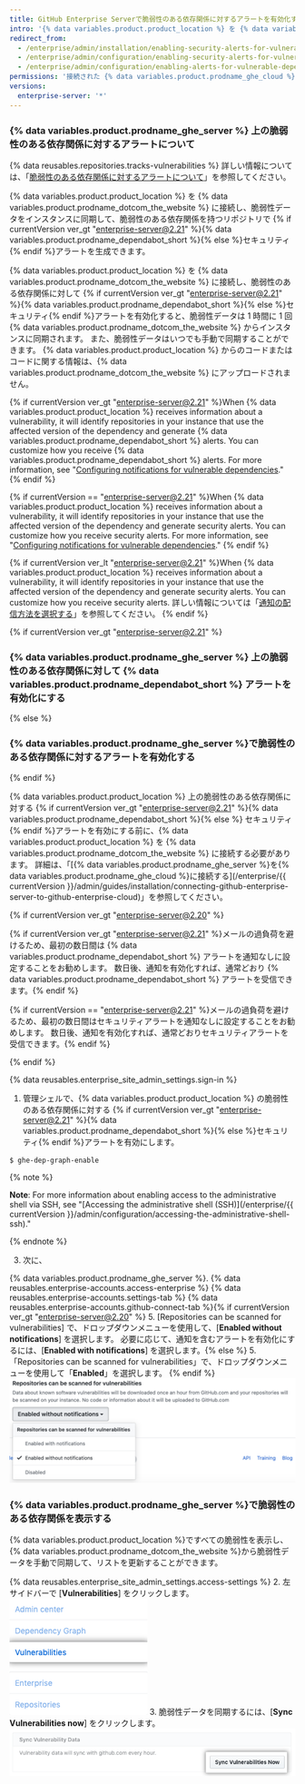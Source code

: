 ```yaml
---
title: GitHub Enterprise Serverで脆弱性のある依存関係に対するアラートを有効化する
intro: '{% data variables.product.product_location %} を {% data variables.product.prodname_ghe_cloud %} に接続し、インスタンス内のリポジトリの脆弱な依存関係に対して{% if currentVersion ver_gt "enterprise-server@2.21" %}{% data variables.product.prodname_dependabot_short %}{% else %}セキュリティ{% endif %}アラートを有効にすることができます。'
redirect_from:
  - /enterprise/admin/installation/enabling-security-alerts-for-vulnerable-dependencies-on-github-enterprise-server
  - /enterprise/admin/configuration/enabling-security-alerts-for-vulnerable-dependencies-on-github-enterprise-server
  - /enterprise/admin/configuration/enabling-alerts-for-vulnerable-dependencies-on-github-enterprise-server
permissions: '接続された {% data variables.product.prodname_ghe_cloud %} Organization または Enterprise アカウントの所有者でもある {% data variables.product.prodname_ghe_server %} のサイト管理者は、{% data variables.product.prodname_ghe_server %} の脆弱性のある依存関係に対して{% if currentVersion ver_gt "enterprise-server@2.21" %}{% data variables.product.prodname_dependabot_short %}{% else %} セキュリティ{% endif %}アラートを有効にできます。'
versions:
  enterprise-server: '*'
---
```


### {% data variables.product.prodname_ghe_server %} 上の脆弱性のある依存関係に対するアラートについて

{% data reusables.repositories.tracks-vulnerabilities %} 詳しい情報については、「[脆弱性のある依存関係に対するアラートについて](/github/managing-security-vulnerabilities/about-alerts-for-vulnerable-dependencies)」を参照してください。

{% data variables.product.product_location %} を {% data variables.product.prodname_dotcom_the_website %} に接続し、脆弱性データをインスタンスに同期して、脆弱性のある依存関係を持つリポジトリで {% if currentVersion ver_gt "enterprise-server@2.21" %}{% data variables.product.prodname_dependabot_short %}{% else %}セキュリティ{% endif %}アラートを生成できます。

{% data variables.product.product_location %} を {% data variables.product.prodname_dotcom_the_website %} に接続し、脆弱性のある依存関係に対して {% if currentVersion ver_gt "enterprise-server@2.21" %}{% data variables.product.prodname_dependabot_short %}{% else %}セキュリティ{% endif %}アラートを有効化すると、脆弱性データは 1 時間に 1 回 {% data variables.product.prodname_dotcom_the_website %} からインスタンスに同期されます。 また、脆弱性データはいつでも手動で同期することができます。 {% data variables.product.product_location %} からのコードまたはコードに関する情報は、{% data variables.product.prodname_dotcom_the_website %} にアップロードされません。

{% if currentVersion ver_gt "enterprise-server@2.21" %}When {% data variables.product.product_location %} receives information about a vulnerability, it will identify repositories in your instance that use the affected version of the dependency and generate {% data variables.product.prodname_dependabot_short %} alerts. You can customize how you receive {% data variables.product.prodname_dependabot_short %} alerts. For more information, see "[Configuring notifications for vulnerable dependencies](/github/managing-security-vulnerabilities/configuring-notifications-for-vulnerable-dependencies/#configuring-notifications-for-github-dependabot-alerts)."
{% endif %}

{% if currentVersion == "enterprise-server@2.21" %}When {% data variables.product.product_location %} receives information about a vulnerability, it will identify repositories in your instance that use the affected version of the dependency and generate security alerts. You can customize how you receive security alerts. For more information, see "[Configuring notifications for vulnerable dependencies](/github/managing-security-vulnerabilities/configuring-notifications-for-vulnerable-dependencies/#configuring-notifications-for-security-alerts)."
{% endif %}

{% if currentVersion ver_lt "enterprise-server@2.21" %}When {% data variables.product.product_location %} receives information about a vulnerability, it will identify repositories in your instance that use the affected version of the dependency and generate security alerts. You can customize how you receive security alerts. 詳しい情報については「[通知の配信方法を選択する](/github/receiving-notifications-about-activity-on-github/choosing-the-delivery-method-for-your-notifications#choosing-the-delivery-method-for-security-alerts-for-vulnerable-dependencies)」を参照してください。
{% endif %}

{% if currentVersion ver_gt "enterprise-server@2.21" %}
### {% data variables.product.prodname_ghe_server %} 上の脆弱性のある依存関係に対して {% data variables.product.prodname_dependabot_short %} アラートを有効化にする
{% else %}
### {% data variables.product.prodname_ghe_server %}で脆弱性のある依存関係に対するアラートを有効化する
{% endif %}

{% data variables.product.product_location %} 上の脆弱性のある依存関係に対する {% if currentVersion ver_gt "enterprise-server@2.21" %}{% data variables.product.prodname_dependabot_short %}{% else %} セキュリティ{% endif %}アラートを有効にする前に、{% data variables.product.product_location %} を {% data variables.product.prodname_dotcom_the_website %} に接続する必要があります。 詳細は、「[{% data variables.product.prodname_ghe_server %}を{% data variables.product.prodname_ghe_cloud %}に接続する](/enterprise/{{ currentVersion }}/admin/guides/installation/connecting-github-enterprise-server-to-github-enterprise-cloud)」を参照してください。

{% if currentVersion ver_gt "enterprise-server@2.20" %}

{% if currentVersion ver_gt "enterprise-server@2.21" %}メールの過負荷を避けるため、最初の数日間は {% data variables.product.prodname_dependabot_short %} アラートを通知なしに設定することをお勧めします。 数日後、通知を有効化すれば、通常どおり {% data variables.product.prodname_dependabot_short %} アラートを受信できます。{% endif %}

{% if currentVersion == "enterprise-server@2.21" %}メールの過負荷を避けるため、最初の数日間はセキュリティアラートを通知なしに設定することをお勧めします。 数日後、通知を有効化すれば、通常どおりセキュリティアラートを受信できます。{% endif %}

{% endif %}

{% data reusables.enterprise_site_admin_settings.sign-in %}
1. 管理シェルで、{% data variables.product.product_location %} の脆弱性のある依存関係に対する {% if currentVersion ver_gt "enterprise-server@2.21" %}{% data variables.product.prodname_dependabot_short %}{% else %}セキュリティ{% endif %}アラートを有効にします。
 ``` shell
$ ghe-dep-graph-enable
```
   {% note %}

   **Note**: For more information about enabling access to the administrative shell via SSH, see "[Accessing the administrative shell (SSH)](/enterprise/{{ currentVersion }}/admin/configuration/accessing-the-administrative-shell-ssh)."

   {% endnote %}

3. 次に、

{% data variables.product.prodname_ghe_server %}.
{% data reusables.enterprise-accounts.access-enterprise %}
{% data reusables.enterprise-accounts.settings-tab %}
{% data reusables.enterprise-accounts.github-connect-tab %}{% if currentVersion ver_gt "enterprise-server@2.20" %}
5. [Repositories can be scanned for vulnerabilities] で、ドロップダウンメニューを使用して、[**Enabled without notifications**] を選択します。 必要に応じて、通知を含むアラートを有効化にするには、[**Enabled with notifications**] を選択します。{% else %}
5. 「Repositories can be scanned for vulnerabilities」で、ドロップダウンメニューを使用して「**Enabled**」を選択します。
{% endif %}
   ![脆弱性に対するリポジトリのスキャンを有効化するドロップダウンメニュー](/assets/images/enterprise/site-admin-settings/enable-vulnerability-scanning-in-repositories.png)

### {% data variables.product.prodname_ghe_server %}で脆弱性のある依存関係を表示する

{% data variables.product.product_location %}ですべての脆弱性を表示し、{% data variables.product.prodname_dotcom_the_website %}から脆弱性データを手動で同期して、リストを更新することができます。

{% data reusables.enterprise_site_admin_settings.access-settings %}
2. 左サイドバーで [**Vulnerabilities**] をクリックします。 ![サイト管理サイドバーの [Vulnerabilities] タブ](/assets/images/enterprise/business-accounts/vulnerabilities-tab.png)
3. 脆弱性データを同期するには、[**Sync Vulnerabilities now**] をクリックします。 ![[Sync vulnerabilities now] ボタン](/assets/images/enterprise/site-admin-settings/sync-vulnerabilities-button.png)
